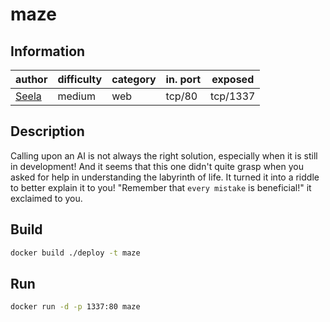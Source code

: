 # maze

## Information
| author                          | difficulty | category | in. port | exposed  |
|---------------------------------|------------|----------|----------|----------|
| [Seela](https://seela.com/)     | medium     | web      | tcp/80   | tcp/1337 |


## Description

Calling upon an AI is not always the right solution, especially when it is still in development! 
And it seems that this one didn't quite grasp when you asked for help in understanding the labyrinth of life. 
It turned it into a riddle to better explain it to you! "Remember that `every mistake` is beneficial!" it exclaimed to you.

## Build

```bash
docker build ./deploy -t maze
```

## Run

```bash
docker run -d -p 1337:80 maze
```